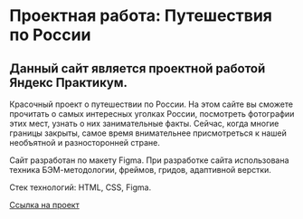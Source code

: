 # Проектная работа: Путешествия по России

## Данный сайт является проектной работой Яндекс Практикум.

Красочный проект о путешествии по России.
На этом сайте вы сможете прочитать о самых интересных уголках России, посмотреть фотографии этих мест, узнать о них занимательные факты.
Сейчас, когда многие границы закрыты, самое время внимательнее присмотреться к нашей необъятной и разносторонней стране.

Сайт разработан по макету Figma. При разработке сайта использована техника БЭМ-методологии, фреймов, гридов, адаптивной верстки.

Стек технологий: HTML, CSS, Figma.

[Ссылка на проект](https://balaishka.github.io/balai-russian-travel/)

